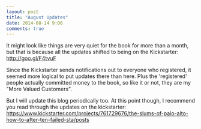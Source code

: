 ```yaml
---
layout: post
title: "August Updates"
date: 2014-08-14 9:00
comments: true
---
```


It might look like things are very quiet for the book for more than a month, but that is because all the updates shifted to being
on the Kickstarter: <http://goo.gl/F4tvuF>

Since the Kickstarter sends notifications out to everyone who registered, it seemed more logical
to put updates there than here.  Plus the 'registered' people actually committed money to the book,
so like it or not, they are my "More Valued Customers".

But I will update this blog periodically too.  At this point though, I recommend you read through the updates on the kickstarter: <https://www.kickstarter.com/projects/761729676/the-slums-of-palo-alto-how-to-after-ten-failed-sta/posts>





